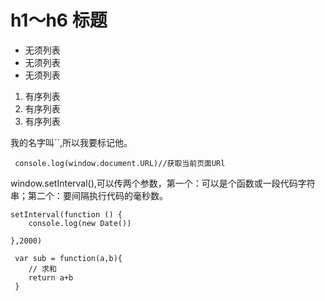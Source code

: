 # h1～h6 标题

* 无须列表
* 无须列表
* 无须列表

1. 有序列表
2. 有序列表
3. 有序列表


我的名字叫``,所以我要标记他。

````
 console.log(window.document.URL)//获取当前页面URl

````



window.setInterval(),可以传两个参数，第一个：可以是个函数或一段代码字符串；第二个：要间隔执行代码的毫秒数。

````
setInterval(function () {
    console.log(new Date())

},2000)

````




````
 var sub = function(a,b){
    // 求和
    return a+b
 }

````
